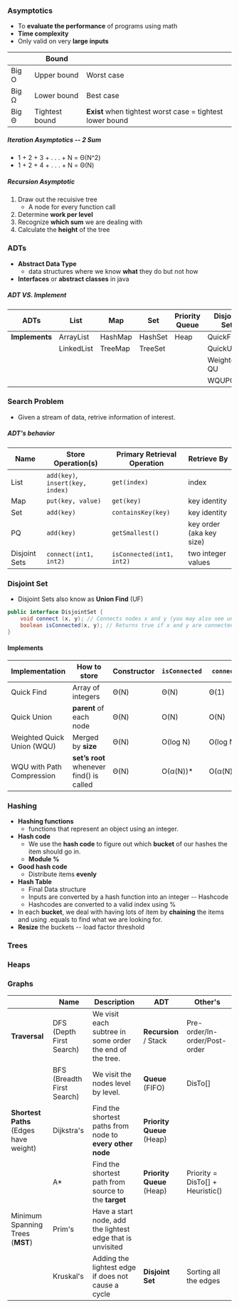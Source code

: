 ### Asymptotics

* To **evaluate the performance** of programs using math
* **Time complexity**
* Only valid on very **large inputs**

|       | Bound          |                                                           |
| ----- | -------------- | --------------------------------------------------------- |
| Big O | Upper bound    | Worst case                                                |
| Big Ω | Lower bound    | Best case                                                 |
| Big Θ | Tightest bound | **Exist** when tightest worst case = tightest lower bound |

##### Iteration Asymptotics -- 2 Sum

* 1 + 2 + 3 + . . . + N = Θ(N^2)
* 1 + 2 + 4 + . . . + N = Θ(N)

##### Recursion Asymptotic

1. Draw out the recuisive tree
   * A node for every function call
2. Determine **work per level**
3. Recognize **which sum** we are dealing with
4. Calculate the **height** of the tree



### ADTs

* **Abstract Data Type**
  * data structures where we know **what** they do but not how
* **Interfaces** or **abstract classes** in java

##### ADT VS. Implement

| ADTs           | List       | Map     | Set     | Priority Queue | Disjoint Set |
| -------------- | ---------- | ------- | ------- | -------------- | ------------ |
| **Implements** | ArrayList  | HashMap | HashSet | Heap           | QuickFind    |
|                | LinkedList | TreeMap | TreeSet |                | QuickUnion   |
|                |            |         |         |                | Weighted QU  |
|                |            |         |         |                | WQUPC        |



### Search Problem

* Given a stream of data, retrive information of interest.

##### ADT's behavior

| Name          | Store Operation(s)               | Primary Retrieval Operation | Retrieve By              |
| ------------- | -------------------------------- | --------------------------- | ------------------------ |
| List          | `add(key)`, `insert(key, index)` | `get(index)`                | index                    |
| Map           | `put(key, value)`                | `get(key)`                  | key identity             |
| Set           | `add(key)`                       | `containsKey(key)`          | key identity             |
| PQ            | `add(key)`                       | `getSmallest()`             | key order (aka key size) |
| Disjoint Sets | `connect(int1, int2)`            | `isConnected(int1, int2)`   | two integer values       |



### Disjoint Set

* Disjoint Sets also know as **Union Find** (UF)

```Java
public interface DisjointSet {
	void connect (x, y); // Connects nodes x and y (you may also see union)
	boolean isConnected(x, y); // Returns true if x and y are connected
}
```

#### Implements

| Implementation             | How to store                             | Constructor | `isConnected` | `connect` |
| -------------------------- | ---------------------------------------- | ----------- | ------------- | --------- |
| Quick Find                 | Array of integers                        | Θ(N)        | Θ(N)          | Θ(1)      |
| Quick Union                | **parent** of each node                  | Θ(N)        | O(N)          | O(N)      |
| Weighted Quick Union (WQU) | Merged by **size**                       | Θ(N)        | O(log N)      | O(log N)  |
| WQU with Path Compression  | **set’s root** whenever find() is called | Θ(N)        | O(α(N))*      | O(α(N))*  |



### Hashing

* **Hashing functions**
  * functions that represent an object using an integer.
* **Hash code**
  * We use the **hash code** to figure out which **bucket** of our hashes the item should go in.
  * **Module %**
* **Good hash code**
  * Distribute items **evenly**
* **Hash Table**
  * Final Data structure
  * Inputs are converted by a hash function into an integer -- Hashcode
  * Hashcodes are converted to a valid index using %
* In each **bucket**, we deal with having lots of item by **chaining** the items and using .equals to find what we are looking for.
* **Resize** the buckets -- load factor threshold

### Trees



### Heaps



### Graphs

|                                        | Name                       | Description                                                | ADT                       | Other's                          |
| -------------------------------------- | -------------------------- | ---------------------------------------------------------- | ------------------------- | -------------------------------- |
| **Traversal**                          | DFS (Depth First Search)   | We visit each subtree in some order the end of the tree.   | **Recursion** / Stack     | Pre-order/In-order/Post-order    |
|                                        | BFS (Breadth First Search) | We visit the nodes level by level.                         | **Queue** (FIFO)          | DisTo[]                          |
| **Shortest Paths** (Edges have weight) | Dijkstra's                 | Find the shortest paths from node to **every other node**  | **Priority Queue** (Heap) |                                  |
|                                        | A*                         | Find the shortest path from source to the **target**       | **Priority Queue** (Heap) | Priority = DisTo[] + Heuristic() |
| Minimum Spanning Trees (**MST**)       | Prim's                     | Have a start node, add the lightest edge that is unvisited |                           |                                  |
|                                        | Kruskal's                  | Adding the lightest edge if does not cause a cycle         | **Disjoint Set**          | Sorting all the edges            |

